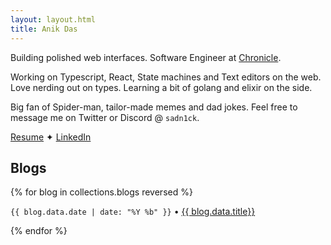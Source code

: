 ```yaml
---
layout: layout.html
title: Anik Das
---
```


<section>

Building polished web interfaces. Software Engineer at [Chronicle](https://chroniclehq.com).

Working on Typescript, React, State machines and Text editors on the web. Love nerding out on types. Learning a bit of golang and elixir on the side.

Big fan of Spider-man, tailor-made memes and dad jokes. Feel free to message me on Twitter or Discord @ `sadn1ck`.

[Resume](https://drive.google.com/file/d/11RewrnkZ4WVkDOFusuqm-wCPPJjGt044/view?pli=1) ✦ [LinkedIn](https://www.linkedin.com/in/sadn1ck)

</section>

<h2>Blogs</h2>

{% for blog in collections.blogs reversed %}

`{{ blog.data.date | date: "%Y %b" }}` • [{{ blog.data.title}}]({{blog.url}})

{% endfor %}

